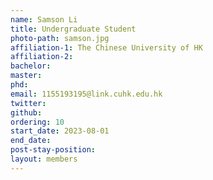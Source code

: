 ```yaml
---
name: Samson Li
title: Undergraduate Student
photo-path: samson.jpg
affiliation-1: The Chinese University of HK
affiliation-2: 
bachelor:
master: 
phd:  
email: 1155193195@link.cuhk.edu.hk
twitter: 
github: 
ordering: 10
start_date: 2023-08-01
end_date: 
post-stay-position: 
layout: members
---
```


